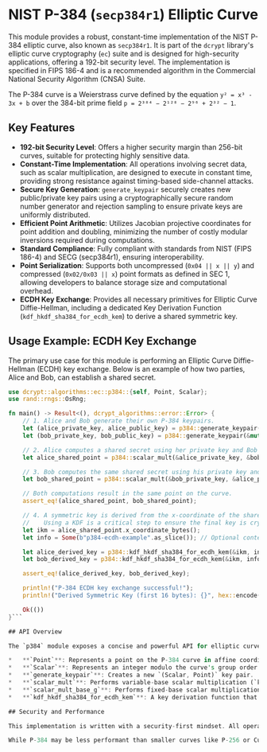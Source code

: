 # NIST P-384 (`secp384r1`) Elliptic Curve

This module provides a robust, constant-time implementation of the NIST P-384 elliptic curve, also known as `secp384r1`. It is part of the `dcrypt` library's elliptic curve cryptography (`ec`) suite and is designed for high-security applications, offering a 192-bit security level. The implementation is specified in FIPS 186-4 and is a recommended algorithm in the Commercial National Security Algorithm (CNSA) Suite.

The P-384 curve is a Weierstrass curve defined by the equation `y² = x³ - 3x + b` over the 384-bit prime field `p = 2³⁸⁴ − 2¹²⁸ − 2⁹⁶ + 2³² − 1`.

## Key Features

*   **192-bit Security Level**: Offers a higher security margin than 256-bit curves, suitable for protecting highly sensitive data.
*   **Constant-Time Implementation**: All operations involving secret data, such as scalar multiplication, are designed to execute in constant time, providing strong resistance against timing-based side-channel attacks.
*   **Secure Key Generation**: `generate_keypair` securely creates new public/private key pairs using a cryptographically secure random number generator and rejection sampling to ensure private keys are uniformly distributed.
*   **Efficient Point Arithmetic**: Utilizes Jacobian projective coordinates for point addition and doubling, minimizing the number of costly modular inversions required during computations.
*   **Standard Compliance**: Fully compliant with standards from NIST (FIPS 186-4) and SECG (secp384r1), ensuring interoperability.
*   **Point Serialization**: Supports both uncompressed (`0x04 || x || y`) and compressed (`0x02/0x03 || x`) point formats as defined in SEC 1, allowing developers to balance storage size and computational overhead.
*   **ECDH Key Exchange**: Provides all necessary primitives for Elliptic Curve Diffie-Hellman, including a dedicated Key Derivation Function (`kdf_hkdf_sha384_for_ecdh_kem`) to derive a shared symmetric key.

## Usage Example: ECDH Key Exchange

The primary use case for this module is performing an Elliptic Curve Diffie-Hellman (ECDH) key exchange. Below is an example of how two parties, Alice and Bob, can establish a shared secret.

```rust
use dcrypt::algorithms::ec::p384::{self, Point, Scalar};
use rand::rngs::OsRng;

fn main() -> Result<(), dcrypt_algorithms::error::Error> {
    // 1. Alice and Bob generate their own P-384 keypairs.
    let (alice_private_key, alice_public_key) = p384::generate_keypair(&mut OsRng)?;
    let (bob_private_key, bob_public_key) = p384::generate_keypair(&mut OsRng)?;

    // 2. Alice computes a shared secret using her private key and Bob's public key.
    let alice_shared_point = p384::scalar_mult(&alice_private_key, &bob_public_key)?;

    // 3. Bob computes the same shared secret using his private key and Alice's public key.
    let bob_shared_point = p384::scalar_mult(&bob_private_key, &alice_public_key)?;

    // Both computations result in the same point on the curve.
    assert_eq!(alice_shared_point, bob_shared_point);

    // 4. A symmetric key is derived from the x-coordinate of the shared point using HKDF-SHA384.
    //    Using a KDF is a critical step to ensure the final key is cryptographically strong.
    let ikm = alice_shared_point.x_coordinate_bytes();
    let info = Some(b"p384-ecdh-example".as_slice()); // Optional context string

    let alice_derived_key = p384::kdf_hkdf_sha384_for_ecdh_kem(&ikm, info)?;
    let bob_derived_key = p384::kdf_hkdf_sha384_for_ecdh_kem(&ikm, info)?;

    assert_eq!(alice_derived_key, bob_derived_key);

    println!("P-384 ECDH key exchange successful!");
    println!("Derived Symmetric Key (first 16 bytes): {}", hex::encode(&alice_derived_key[..16]));

    Ok(())
}```

## API Overview

The `p384` module exposes a concise and powerful API for elliptic curve operations:

*   **`Point`**: Represents a point on the P-384 curve in affine coordinates. It provides methods for point arithmetic (`add`, `double`), serialization (`serialize_compressed`, `serialize_uncompressed`), and validation.
*   **`Scalar`**: Represents an integer modulo the curve's group order `n`. It is used for private keys and scalar multiplication. The implementation ensures that all scalar values are valid and within the correct range.
*   **`generate_keypair`**: Creates a new `(Scalar, Point)` key pair.
*   **`scalar_mult`**: Performs variable-base scalar multiplication (`k * P`), essential for ECDH.
*   **`scalar_mult_base_g`**: Performs fixed-base scalar multiplication (`k * G`), used for deriving a public key from a private key.
*   **`kdf_hkdf_sha384_for_ecdh_kem`**: A key derivation function that uses HKDF with SHA-384 to transform the raw ECDH shared secret into a uniform symmetric key suitable for use with AEAD ciphers.

## Security and Performance

This implementation is written with a security-first mindset. All operations on secret values (i.e., `Scalar` objects) are performed in constant time to protect against timing-based side-channel attacks. Field arithmetic uses specialized reduction techniques for the P-384 prime to ensure both correctness and efficiency.

While P-384 may be less performant than smaller curves like P-256 or Curve25519, its 192-bit security level makes it a suitable choice for applications requiring a higher degree of long-term security. Performance benchmarks for all critical operations can be found in `benches/p384.rs` and executed to evaluate performance on a specific platform.
